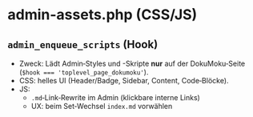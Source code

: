 # admin-assets.php (CSS/JS)

## `admin_enqueue_scripts` (Hook)
- Zweck: Lädt Admin‑Styles und -Skripte **nur** auf der DokuMoku‑Seite (`$hook === 'toplevel_page_dokumoku'`).  
- CSS: helles UI (Header/Badge, Sidebar, Content, Code‑Blöcke).  
- JS:  
  - `.md`‑Link‑Rewrite im Admin (klickbare interne Links)  
  - UX: beim Set‑Wechsel `index.md` vorwählen
